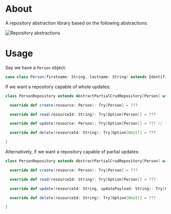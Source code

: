 # About

A repository abstraction library based on the following abstractions:

![Repository abstractions](https://cloud.githubusercontent.com/assets/4981314/12087457/f261ceaa-b2ca-11e5-8df4-fade5f8ee18e.jpg)

# Usage

Say we have a `Person` object:

```scala
case class Person(firstname: String, lastname: String) extends Identifiable
```

If we want a repository capable of whole updates:

```scala
class PersonRepository extends AbstractPartialCrudRepository[Person] with WholeUpdates[Person] {

  override def create(resource: Person): Try[Person] = ???

  override def read(resourceId: String): Try[Option[Person]] = ???

  override def update(resource: Person): Try[Option[Person]] = ??? // this handles whole updates

  override def delete(resourceId: String): Try[Option[Unit]] = ???

}
```
Alternatively, if we want a repository capable of partial updates:

```scala
class PersonRepository extends AbstractPartialCrudRepository[Person] with PartialUpdates[Person] {

  override def create(resource: Person): Try[Person] = ???

  override def read(resourceId: String): Try[Option[Person]] = ???

  override def update(resourceId: String, updatePayload: String): Try[Option[AnyRef]] = ??? // this handles partial updates

  override def delete(resourceId: String): Try[Option[Unit]] = ???

}
```
